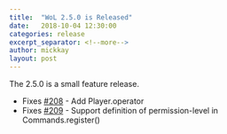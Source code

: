 ```yaml
---
title:  "WoL 2.5.0 is Released"
date:   2018-10-04 12:30:00
categories: release
excerpt_separator: <!--more-->
author: mickkay
layout: post
---
```

The 2.5.0 is a small feature release.
<!--more-->
* Fixes [#208](https://github.com/wizards-of-lua/wizards-of-lua/issues/208) - Add Player.operator
* Fixes [#209](https://github.com/wizards-of-lua/wizards-of-lua/issues/209) - Support definition of permission-level in Commands.register()
